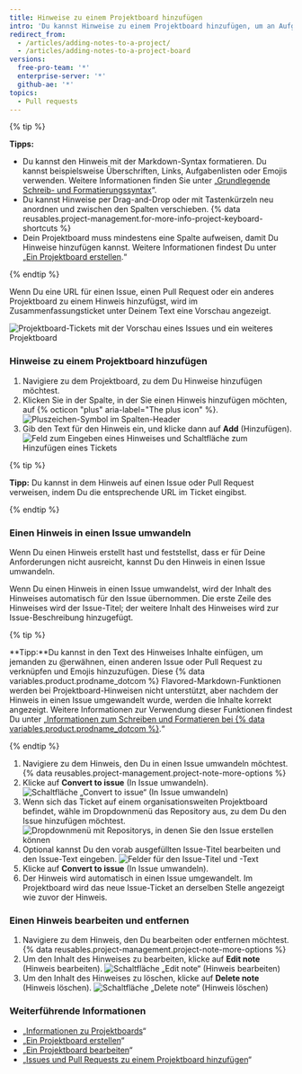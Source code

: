 ```yaml
---
title: Hinweise zu einem Projektboard hinzufügen
intro: 'Du kannst Hinweise zu einem Projektboard hinzufügen, um an Aufgaben zu erinnern oder Informationen im Zusammenhang mit dem Projektboard hinzuzufügen.'
redirect_from:
  - /articles/adding-notes-to-a-project/
  - /articles/adding-notes-to-a-project-board
versions:
  free-pro-team: '*'
  enterprise-server: '*'
  github-ae: '*'
topics:
  - Pull requests
---
```


{% tip %}

**Tipps:**
- Du kannst den Hinweis mit der Markdown-Syntax formatieren. Du kannst beispielsweise Überschriften, Links, Aufgabenlisten oder Emojis verwenden. Weitere Informationen finden Sie unter „[Grundlegende Schreib- und Formatierungssyntax](/articles/basic-writing-and-formatting-syntax)“.
- Du kannst Hinweise per Drag-and-Drop oder mit Tastenkürzeln neu anordnen und zwischen den Spalten verschieben. {% data reusables.project-management.for-more-info-project-keyboard-shortcuts %}
- Dein Projektboard muss mindestens eine Spalte aufweisen, damit Du Hinweise hinzufügen kannst. Weitere Informationen findest Du unter „[Ein Projektboard erstellen](/articles/creating-a-project-board).“

{% endtip %}

Wenn Du eine URL für einen Issue, einen Pull Request oder ein anderes Projektboard zu einem Hinweis hinzufügst, wird im Zusammenfassungsticket unter Deinem Text eine Vorschau angezeigt.

![Projektboard-Tickets mit der Vorschau eines Issues und ein weiteres Projektboard](/assets/images/help/projects/note-with-summary-card.png)

### Hinweise zu einem Projektboard hinzufügen

1. Navigiere zu dem Projektboard, zu dem Du Hinweise hinzufügen möchtest.
2. Klicken Sie in der Spalte, in der Sie einen Hinweis hinzufügen möchten, auf {% octicon "plus" aria-label="The plus icon" %}. ![Pluszeichen-Symbol im Spalten-Header](/assets/images/help/projects/add-note-button.png)
3. Gib den Text für den Hinweis ein, und klicke dann auf **Add** (Hinzufügen). ![Feld zum Eingeben eines Hinweises und Schaltfläche zum Hinzufügen eines Tickets](/assets/images/help/projects/create-and-add-note-button.png)

  {% tip %}

  **Tipp:** Du kannst in dem Hinweis auf einen Issue oder Pull Request verweisen, indem Du die entsprechende URL im Ticket eingibst.

  {% endtip %}

### Einen Hinweis in einen Issue umwandeln

Wenn Du einen Hinweis erstellt hast und feststellst, dass er für Deine Anforderungen nicht ausreicht, kannst Du den Hinweis in einen Issue umwandeln.

Wenn Du einen Hinweis in einen Issue umwandelst, wird der Inhalt des Hinweises automatisch für den Issue übernommen. Die erste Zeile des Hinweises wird der Issue-Titel; der weitere Inhalt des Hinweises wird zur Issue-Beschreibung hinzugefügt.

{% tip %}

**Tipp:**Du kannst in den Text des Hinweises Inhalte einfügen, um jemanden zu @erwähnen, einen anderen Issue oder Pull Request zu verknüpfen und Emojis hinzuzufügen. Diese {% data variables.product.prodname_dotcom %} Flavored-Markdown-Funktionen werden bei Projektboard-Hinweisen nicht unterstützt, aber nachdem der Hinweis in einen Issue umgewandelt wurde, werden die Inhalte korrekt angezeigt. Weitere Informationen zur Verwendung dieser Funktionen findest Du unter „[Informationen zum Schreiben und Formatieren bei {% data variables.product.prodname_dotcom %}](/articles/about-writing-and-formatting-on-github).“

{% endtip %}

1. Navigiere zu dem Hinweis, den Du in einen Issue umwandeln möchtest.
{% data reusables.project-management.project-note-more-options %}
3. Klicke auf **Convert to issue** (In Issue umwandeln). ![Schaltfläche „Convert to issue“ (In Issue umwandeln)](/assets/images/help/projects/convert-to-issue.png)
4. Wenn sich das Ticket auf einem organisationsweiten Projektboard befindet, wähle im Dropdownmenü das Repository aus, zu dem Du den Issue hinzufügen möchtest. ![Dropdownmenü mit Repositorys, in denen Sie den Issue erstellen können](/assets/images/help/projects/convert-note-choose-repository.png)
5. Optional kannst Du den vorab ausgefüllten Issue-Titel bearbeiten und den Issue-Text eingeben. ![Felder für den Issue-Titel und -Text](/assets/images/help/projects/convert-note-issue-title-body.png)
6. Klicke auf **Convert to issue** (In Issue umwandeln).
7. Der Hinweis wird automatisch in einen Issue umgewandelt. Im Projektboard wird das neue Issue-Ticket an derselben Stelle angezeigt wie zuvor der Hinweis.

### Einen Hinweis bearbeiten und entfernen

1. Navigiere zu dem Hinweis, den Du bearbeiten oder entfernen möchtest.
{% data reusables.project-management.project-note-more-options %}
3. Um den Inhalt des Hinweises zu bearbeiten, klicke auf **Edit note** (Hinweis bearbeiten). ![Schaltfläche „Edit note“ (Hinweis bearbeiten)](/assets/images/help/projects/edit-note.png)
4. Um den Inhalt des Hinweises zu löschen, klicke auf **Delete note** (Hinweis löschen). ![Schaltfläche „Delete note“ (Hinweis löschen)](/assets/images/help/projects/delete-note.png)

### Weiterführende Informationen

- „[Informationen zu Projektboards](/articles/about-project-boards)“
- „[Ein Projektboard erstellen](/articles/creating-a-project-board)“
- „[Ein Projektboard bearbeiten](/articles/editing-a-project-board)“
- „[Issues und Pull Requests zu einem Projektboard hinzufügen](/articles/adding-issues-and-pull-requests-to-a-project-board)“
